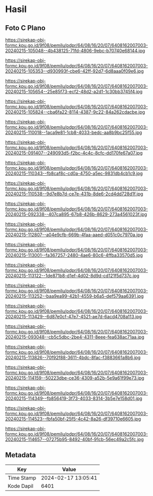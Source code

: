 # Hasil

## Foto C Plano

https://sirekap-obj-formc.kpu.go.id/9f08/pemilu/pdpr/64/08/16/20/07/6408162007003-20240215-105048--4b438125-71fd-4806-9ebc-b70740e68144.jpg

https://sirekap-obj-formc.kpu.go.id/9f08/pemilu/pdpr/64/08/16/20/07/6408162007003-20240215-105353--d930993f-cbe6-42ff-92d7-6d8aaa0f09e6.jpg

https://sirekap-obj-formc.kpu.go.id/9f08/pemilu/pdpr/64/08/16/20/07/6408162007003-20240215-105654--25e85f73-ecf2-48d2-a2d1-1c30bb3745f4.jpg

https://sirekap-obj-formc.kpu.go.id/9f08/pemilu/pdpr/64/08/16/20/07/6408162007003-20240215-105824--cba6fa22-8114-4387-9c22-84a262cdacbe.jpg

https://sirekap-obj-formc.kpu.go.id/9f08/pemilu/pdpr/64/08/16/20/07/6408162007003-20240215-110018--1aca9e81-1cb8-4033-bedc-aa8b9bc25f55.jpg

https://sirekap-obj-formc.kpu.go.id/9f08/pemilu/pdpr/64/08/16/20/07/6408162007003-20240215-091407--249093d5-f2bc-4c4c-8cfc-dd170fe67a07.jpg

https://sirekap-obj-formc.kpu.go.id/9f08/pemilu/pdpr/64/08/16/20/07/6408162007003-20240215-110343--fb8caf8c-cd0a-4750-a5ec-9831db4cb1c9.jpg

https://sirekap-obj-formc.kpu.go.id/9f08/pemilu/pdpr/64/08/16/20/07/6408162007003-20240215-110538--9d7e8b7d-ce7e-431b-8de6-2cd4dd728d1f.jpg

https://sirekap-obj-formc.kpu.go.id/9f08/pemilu/pdpr/64/08/16/20/07/6408162007003-20240215-092338--407ca895-67b8-426b-8629-273a4561023f.jpg

https://sirekap-obj-formc.kpu.go.id/9f08/pemilu/pdpr/64/08/16/20/07/6408162007003-20240215-112807--a04e9cfb-669b-4faa-aaed-d051c0c7970a.jpg

https://sirekap-obj-formc.kpu.go.id/9f08/pemilu/pdpr/64/08/16/20/07/6408162007003-20240215-113001--fa367257-2480-4ae6-80c6-4ffba33570d5.jpg

https://sirekap-obj-formc.kpu.go.id/9f08/pemilu/pdpr/64/08/16/20/07/6408162007003-20240215-113122--1de871b8-d1ef-4d02-8d9d-cd121f5d737c.jpg

https://sirekap-obj-formc.kpu.go.id/9f08/pemilu/pdpr/64/08/16/20/07/6408162007003-20240215-113252--baa9ea99-42b1-4559-b6a5-def579aa6391.jpg

https://sirekap-obj-formc.kpu.go.id/9f08/pemilu/pdpr/64/08/16/20/07/6408162007003-20240215-113429--6d87e0cf-47e7-4521-ae7d-6acd4708a113.jpg

https://sirekap-obj-formc.kpu.go.id/9f08/pemilu/pdpr/64/08/16/20/07/6408162007003-20240215-093048--cb5c5dbc-2be4-4311-8eee-fea638ac71aa.jpg

https://sirekap-obj-formc.kpu.go.id/9f08/pemilu/pdpr/64/08/16/20/07/6408162007003-20240215-113826--70f92f88-3611-4bdc-8fac-f3883661a8b6.jpg

https://sirekap-obj-formc.kpu.go.id/9f08/pemilu/pdpr/64/08/16/20/07/6408162007003-20240215-114159--50223dbe-ce36-4309-a52b-5e9a61f99e73.jpg

https://sirekap-obj-formc.kpu.go.id/9f08/pemilu/pdpr/64/08/16/20/07/6408162007003-20240215-114349--fb856419-3f73-4033-8314-3b5e7e158d01.jpg

https://sirekap-obj-formc.kpu.go.id/9f08/pemilu/pdpr/64/08/16/20/07/6408162007003-20240215-114523--fbfa50bf-25f5-4c42-8a26-df39710e6605.jpg

https://sirekap-obj-formc.kpu.go.id/9f08/pemilu/pdpr/64/08/16/20/07/6408162007003-20240215-114657--07275b95-8492-40bf-91cb-56ec49a2c5fc.jpg


## Metadata

| Key        | Value               |
| ---------- | ------------------- |
| Time Stamp | 2024-02-17 13:05:41 |
| Kode Dapil | 6401                |



